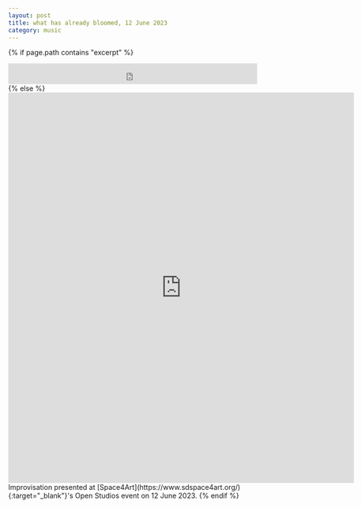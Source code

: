 ```yaml
---
layout: post
title: what has already bloomed, 12 June 2023
category: music
---
```

{% if page.path contains "excerpt" %}
<iframe style="border: 0; width: 100%; height: 42px;" src="https://bandcamp.com/EmbeddedPlayer/track=2052324936/size=large/bgcol=ffffff/linkcol=0687f5/transparent=true/" seamless><a href="https://jonathanpiper.bandcamp.com/track/what-has-already-bloomed">what has already bloomed by Jonathan Piper</a></iframe>
{% else %}
<iframe style="border: 0; width: 700px; height: 792px;" src="https://bandcamp.com/EmbeddedPlayer/track=2052324936/size=large/bgcol=ffffff/linkcol=0687f5/tracklist=false/transparent=true/" seamless><a href="https://jonathanpiper.bandcamp.com/track/what-has-already-bloomed">what has already bloomed by Jonathan Piper</a></iframe>
Improvisation presented at [Space4Art](https://www.sdspace4art.org/){:target="_blank"}'s Open Studios event on 12 June 2023.
{% endif %}